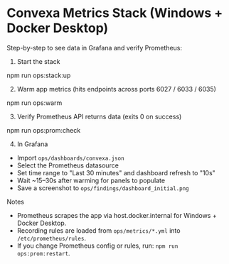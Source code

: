 # Convexa Metrics Stack (Windows + Docker Desktop)

Step-by-step to see data in Grafana and verify Prometheus:

1) Start the stack

npm run ops:stack:up

2) Warm app metrics (hits endpoints across ports 6027 / 6033 / 6035)

npm run ops:warm

3) Verify Prometheus API returns data (exits 0 on success)

npm run ops:prom:check

4) In Grafana

- Import `ops/dashboards/convexa.json`
- Select the Prometheus datasource
- Set time range to "Last 30 minutes" and dashboard refresh to "10s"
- Wait ~15–30s after warming for panels to populate
- Save a screenshot to `ops/findings/dashboard_initial.png`

Notes

- Prometheus scrapes the app via host.docker.internal for Windows + Docker Desktop.
- Recording rules are loaded from `ops/metrics/*.yml` into `/etc/prometheus/rules`.
- If you change Prometheus config or rules, run: `npm run ops:prom:restart`.
